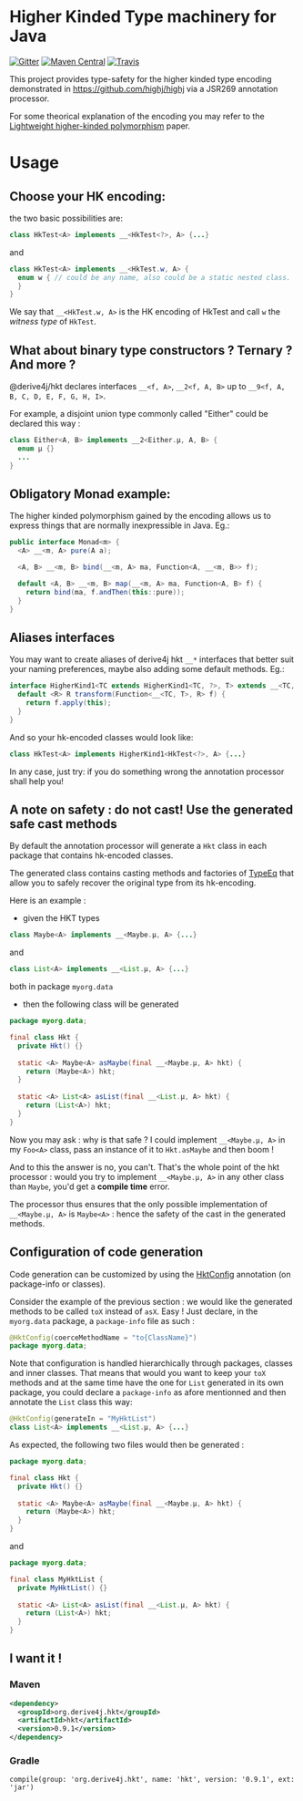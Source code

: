 # Higher Kinded Type machinery for Java

[![Gitter](https://badges.gitter.im/derive4j/hkt.svg)](https://gitter.im/derive4j/hkt)
[![Maven Central](https://img.shields.io/maven-central/v/org.derive4j.hkt/hkt.svg)][search.maven]
[![Travis](https://travis-ci.org/derive4j/hkt.svg?branch=master)](https://travis-ci.org/derive4j/hkt)

This project provides type-safety for the higher kinded type encoding demonstrated in https://github.com/highj/highj via a JSR269 annotation processor.

For some theorical explanation of the encoding you may refer to the [Lightweight higher-kinded polymorphism](https://www.cl.cam.ac.uk/~jdy22/papers/lightweight-higher-kinded-polymorphism.pdf) paper.

# Usage

## Choose your HK encoding:

the two basic possibilities are:
```java
class HkTest<A> implements __<HkTest<?>, A> {...}
```
and
```java
class HkTest<A> implements __<HkTest.w, A> {
  enum w { // could be any name, also could be a static nested class.
  }
}
```
We say that `__<HkTest.w, A>` is the HK encoding of HkTest<A> and call `w` the *witness type* of `HkTest`.

## What about binary type constructors ? Ternary ? And more ?

@derive4j/hkt declares interfaces `__<f, A>`, `__2<f, A, B>` up to `__9<f, A, B, C, D, E, F, G, H, I>`.

For example, a disjoint union type commonly called "Either" could be declared this way :
```java
class Either<A, B> implements __2<Either.µ, A, B> {
  enum µ {}
  ...
}
```

## Obligatory Monad example:
The higher kinded polymorphism gained by the encoding allows us to express things that are normally inexpressible in Java. Eg.:
```java
public interface Monad<m> {
  <A> __<m, A> pure(A a);

  <A, B> __<m, B> bind(__<m, A> ma, Function<A, __<m, B>> f);

  default <A, B> __<m, B> map(__<m, A> ma, Function<A, B> f) {
    return bind(ma, f.andThen(this::pure));
  }
}
```

## Aliases interfaces
You may want to create aliases of derive4j hkt `__*` interfaces that better suit your naming preferences, maybe also adding
some default methods. Eg.:

```java
interface HigherKind1<TC extends HigherKind1<TC, ?>, T> extends __<TC, T> {
  default <R> R transform(Function<__<TC, T>, R> f) {
    return f.apply(this);
  }
}
```
And so your hk-encoded classes would look like:
```java
class HkTest<A> implements HigherKind1<HkTest<?>, A> {...}
```
In any case, just try: if you do something wrong the annotation processor shall help you!

## A note on safety : do not cast! Use the generated safe cast methods
By default the annotation processor will generate a `Hkt` class in each package that contains hk-encoded classes.

The generated class contains casting methods and factories of [TypeEq](src/main/java/org/derive4j/hkt/TypeEq.java) that allow you to safely recover the original type from its hk-encoding.

Here is an example :

- given the HKT types
```java
class Maybe<A> implements __<Maybe.µ, A> {...}
```
and
```java
class List<A> implements __<List.µ, A> {...}
```
both in package `myorg.data`

- then the following class will be generated
```java
package myorg.data;

final class Hkt {
  private Hkt() {}
  
  static <A> Maybe<A> asMaybe(final __<Maybe.µ, A> hkt) {
    return (Maybe<A>) hkt;
  }
  
  static <A> List<A> asList(final __<List.µ, A> hkt) {
    return (List<A>) hkt;
  }
}
```

Now you may ask : why is that safe ? I could implement `__<Maybe.µ, A>` in my `Foo<A>` class, pass an instance of it to `Hkt.asMaybe` and then boom !

And to this the answer is no, you can't. That's the whole point of the hkt processor : would you try to implement `__<Maybe.µ, A>` in any other class than `Maybe`, you'd get a **compile time** error.

The processor thus ensures that the only possible implementation of `__<Maybe.µ, A>` is `Maybe<A>` : hence the safety of the cast in the generated methods.

## Configuration of code generation

Code generation can be customized by using the [HktConfig](src/main/java/org/derive4j/hkt/HktConfig.java) annotation (on
package-info or classes).

Consider the example of the previous section : we would like the generated methods to be called `toX` instead of `asX`. Easy ! Just declare, in the `myorg.data` package, a `package-info` file as such :
```java
@HktConfig(coerceMethodName = "to{ClassName}")
package myorg.data;
```

Note that configuration is handled hierarchically through packages, classes and inner classes. That means that would you want to keep your `toX` methods and at the same time have the one for `List` generated in its own package, you could declare a `package-info` as afore mentionned and then annotate the `List` class this way:
```java
@HktConfig(generateIn = "MyHktList")
class List<A> implements __<List.µ, A> {...}
```
As expected, the following two files would then be generated :
```java
package myorg.data;

final class Hkt {
  private Hkt() {}
  
  static <A> Maybe<A> asMaybe(final __<Maybe.µ, A> hkt) {
    return (Maybe<A>) hkt;
  }
}
```
and
```java
package myorg.data;

final class MyHktList {
  private MyHktList() {}
  
  static <A> List<A> asList(final __<List.µ, A> hkt) {
    return (List<A>) hkt;
  }
}
```

## I want it !

### Maven
```xml
<dependency>
  <groupId>org.derive4j.hkt</groupId>
  <artifactId>hkt</artifactId>
  <version>0.9.1</version>
</dependency>
```
[search.maven]: http://search.maven.org/#search|ga|1|org.derive4j.hkt

### Gradle
```
compile(group: 'org.derive4j.hkt', name: 'hkt', version: '0.9.1', ext: 'jar')
```
